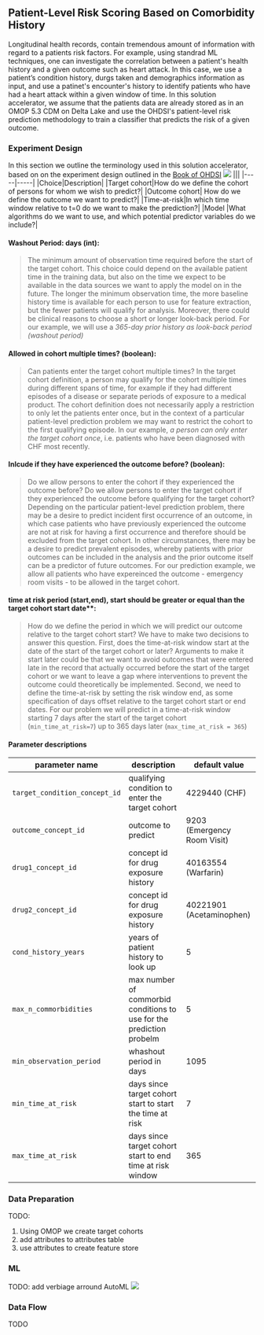 ## Patient-Level Risk Scoring Based on Comorbidity History

Longitudinal health records, contain tremendous amount of information with regard to a patients risk factors. For example, using standrad ML techniques, one can investigate the correlation between a patient's health history and a given outcome such as heart attack. In this case, we use a patient’s condition history, durgs taken and demographics information as input, and  use a patinet's encounter's history to identify patients who have had a heart attack within a given window of time. 
In this solution accelerator, we assume that the patients data are already stored as in an OMOP 5.3 CDM on Delta Lake and use the OHDSI's patient-level risk prediction methodology to train a classifier that predicts the risk of a given outcome. 


### Experiment Design

In this section we outline the terminology used in this solution accelerator, based on on the experiment design outlined in the [Book of OHDSI](https://ohdsi.github.io/TheBookOfOhdsi/PatientLevelPrediction.html#designing-a-patient-level-prediction-study)
<img src='https://ohdsi.github.io/TheBookOfOhdsi/images/PatientLevelPrediction/Figure1.png'>
|||
|-----|-----|
|Choice|Description|
|Target cohort|How do we define the cohort of persons for whom we wish to predict?|
|Outcome cohort|	How do we define the outcome we want to predict?|
|Time-at-risk|In which time window relative to t=0 do we want to make the prediction?|
|Model	|What algorithms do we want to use, and which potential predictor variables do we include?|


#### Washout Period: days (int):

> The minimum amount of observation time required before the start of the target cohort. This choice could depend on the available patient time in the training data, but also on the time we expect to be available in the data sources we want to apply the model on in the future. The longer the minimum observation time, the more baseline history time is available for each person to use for feature extraction, but the fewer patients will qualify for analysis. Moreover, there could be clinical reasons to choose a short or longer look-back period. 
For our example, we will use a _365-day prior history as look-back period (washout period)_

#### Allowed in cohort multiple times? (boolean):

>Can patients enter the target cohort multiple times? In the target cohort definition, a person may qualify for the cohort multiple times during different spans of time, for example if they had different episodes of a disease or separate periods of exposure to a medical product. The cohort definition does not necessarily apply a restriction to only let the patients enter once, but in the context of a particular patient-level prediction problem we may want to restrict the cohort to the first qualifying episode. 
In our example, _a person can only enter the target cohort once_, i.e. patients who have been diagnosed with CHF most recently. 

#### Inlcude if they have experienced the outcome before? (boolean):

>Do we allow persons to enter the cohort if they experienced the outcome before? Do we allow persons to enter the target cohort if they experienced the outcome before qualifying for the target cohort? Depending on the particular patient-level prediction problem, there may be a desire to predict incident first occurrence of an outcome, in which case patients who have previously experienced the outcome are not at risk for having a first occurrence and therefore should be excluded from the target cohort. In other circumstances, there may be a desire to predict prevalent episodes, whereby patients with prior outcomes can be included in the analysis and the prior outcome itself can be a predictor of future outcomes. 
For our prediction example, we allow all patients who have expereinced the outcome - emergency room visits - to be allowed in the target cohort. 

#### time at risk period (start,end), start should be greater or equal than the target cohort start date**:

> How do we define the period in which we will predict our outcome relative to the target cohort start? We have to make two decisions to answer this question. First, does the time-at-risk window start at the date of the start of the target cohort or later? Arguments to make it start later could be that we want to avoid outcomes that were entered late in the record that actually occurred before the start of the target cohort or we want to leave a gap where interventions to prevent the outcome could theoretically be implemented. Second, we need to define the time-at-risk by setting the risk window end, as some specification of days offset relative to the target cohort start or end dates.
For our problem we will predict in a time-at-risk window starting 7 days after the start of the target cohort (`min_time_at_risk=7`) up to 365 days later (`max_time_at_risk = 365`)

#### Parameter descriptions

|parameter name|description|default value|
|-----|-----|-----|
|`target_condition_concept_id`|qualifying condition to enter the target cohort| 4229440 (CHF)|
|`outcome_concept_id`|outcome to predict| 9203 (Emergency Room Visit)|
|`drug1_concept_id`|concept id for drug exposure history | 40163554 (Warfarin)|
|`drug2_concept_id`|concept id for drug exposure history | 40221901 (Acetaminophen)|
|`cond_history_years`| years of patient history to look up| 5 |
|`max_n_commorbidities`| max number of commorbid conditions to use for the prediction probelm| 5 |
|`min_observation_period`| whashout period in days| 1095 |
|`min_time_at_risk`| days since target cohort start to start the time at risk| 7 |
|`max_time_at_risk`| days since target cohort start to end time at risk window| 365 |

### Data Preparation

TODO:
1. Using OMOP we create target cohorts
2. add attributes to attributes table
3. use attributes to create feature store

### ML 

TODO: add verbiage arround AutoML
<img src='https://hls-eng-data-public.s3.amazonaws.com/img/patient_risk_automl.gif'>

### Data Flow 

TODO
